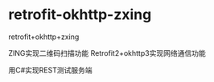 # retrofit-okhttp-zxing
retrofit+okhttp+zxing

ZING实现二维码扫描功能
Retrofit2+okhttp3实现网络通信功能

用C#实现REST测试服务端